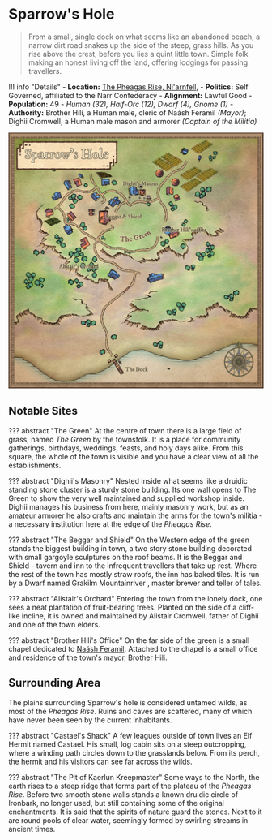 # Sparrow's Hole
> From a small, single dock on what seems like an abandoned beach, a narrow dirt road snakes up the side of the steep, grass hills. As you rise above the crest, before you lies a quint little town. Simple folk making an honest living off the land, offering lodgings for passing travellers.

!!! info "Details"
    - **Location:** [The Pheagas Rise, Ni'arnfell](/geography/realms/niarnfell/#the-pheagas-rise), 
    - **Politics:** Self Governed, affiliated to the Narr Confederacy
    - **Alignment:** Lawful Good
    - **Population:** 49 - _Human (32), Half-Orc (12), Dwarf (4), Gnome (1)_
    - **Authority:** Brother Hili, a Human male, cleric of Naásh Feramil _(Mayor)_; Dighii Cromwell, a Human male mason and armorer _(Captain of the Militia)_

![Sparrow's Hole](../../../assets/images/maps/SparrowsHole.png)

## Notable Sites

??? abstract "The Green"
    At the centre of town there is a large field of grass, named _The Green_ by the townsfolk. It is a place for community gatherings, birthdays, weddings, feasts, and holy days alike. From this square, the whole of the town is visible and you have a clear view of all the establishments.

??? abstract "Dighii's Masonry"
    Nested inside what seems like a druidic standing stone cluster is a sturdy stone building. Its one wall opens to The Green to show the very well maintained and supplied workshop inside. Dighii manages his business from here, mainly masonry work, but as an amateur armorer he also crafts and maintain the arms for the town's militia - a necessary institution here at the edge of the _Pheagas Rise_.

??? abstract "The Beggar and Shield"
    On the Western edge of the green stands the biggest building in town, a two story stone building decorated with small gargoyle sculptures on the roof beams. It is the Beggar and Shield - tavern and inn to the infrequent travellers that take up rest. Where the rest of the town has mostly straw roofs, the inn has baked tiles. It is run by a Dwarf named Grakilm Mountainriver , master brewer and teller of tales.

??? abstract "Alistair's Orchard"
    Entering the town from the lonely dock, one sees a neat plantation of fruit-bearing trees. Planted on the side of a cliff-like incline, it is owned and maintained by Alistair Cromwell, father of Dighii and one of the town elders.

??? abstract "Brother Hili's Office"
    On the far side of the green is a small chapel dedicated to [Naásh Feramil](/religion/deities/naash_feramil). Attached to the chapel is a small office and residence of the town's mayor, Brother Hili.

## Surrounding Area
The plains surrounding Sparrow's hole is considered untamed wilds, as most of the _Pheagas Rise_.  Ruins and caves are scattered, many of which have never been seen by the current inhabitants.

??? abstract "Castael's Shack"
    A few leagues outside of town lives an Elf Hermit named Castael. His small, log cabin sits on a steep outcropping, where a winding path circles down to the grasslands below. From its perch, the hermit and his visitors can see far across the wilds.

??? abstract "The Pit of Kaerlun Kreepmaster"
    Some ways to the North, the earth rises to a steep ridge that forms part of the plateau of the _Pheagas Rise_. Before two smooth stone walls stands a known druidic circle of Ironbark, no longer used, but still containing some of the original enchantments.  It is said that the spirits of nature guard the stones. Next to it are round pools of clear water, seemingly formed by swirling streams in ancient times.